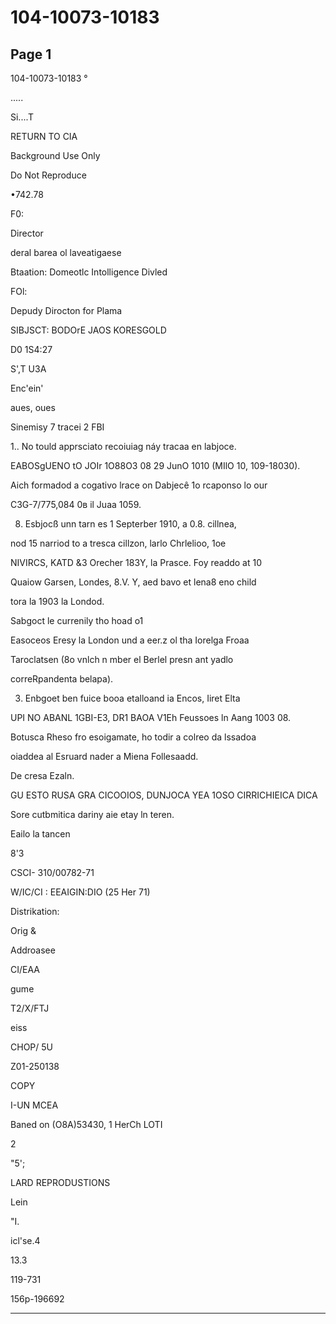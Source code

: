 # 104-10073-10183

## Page 1

104-10073-10183 °

.....

Si....T

RETURN TO CIA

Background Use Only

Do Not Reproduce

•742.78

F0:

Director

deral barea ol laveatigaese

Btaation: Domeotlc Intolligence Divled

FOl:

Depudy Dirocton for Plama

SIBJSCT: BODOrE JAOS KORESGOLD

D0 1S4:27

S',T U3A

Enc'ein'

aues, oues

Sinemisy 7 tracei 2 FBI

1.. No tould apprsciato recoiuiag náy tracaa en labjoce.

EABOSgUENO tO JOIr 1O88O3 08 29 JunO 1010 (MIlO 10, 109-18030).

Aich formadod a cogativo lrace on Dabjecê 1o rcaponso lo our

С3G-7/775,084 0в il Juaa 1059.

8. Esbjocß unn tarn es 1 Septerber 1910, a 0.8. cillnea,

nod 15 narriod to a tresca cillzon, larlo Chrlelioo, 1oe

NIVIRCS, KATD &3 Orecher 183Y, la Prasce. Foy readdo at 10

Quaiow Garsen, Londes, 8.V. Y, aed bavo et lena8 eno child

tora la 1903 la Londod.

Sabgoct le currenily tho hoad o1

Easoceos Eresy la London und a eer.z ol tha Iorelga Froaa

Taroclatsen (8o vnlch n mber el Berlel presn ant yadlo

correRpandenta belapa).

3. Enbgoet ben fuice booa etalloand ia Encos, Iiret Elta

UPI NO ABANL 1GBI-E3, DR1 BAOA V1Eh Feussoes ln Aang 1003 08.

Botusca Rheso fro esoigamate, ho todir a colreo da lssadoa

oiaddea al Esruard nader a Miena Follesaadd.

De cresa Ezaln.

GU ESTO RUSA GRA CICOOIOS, DUNJOCA YEA 1OSO CIRRICHIEICA DICA

Sore cutbmitica dariny aie etay ln teren.

Eailo la tancen

8'3

CSCI- 310/00782-71

W/IC/CI : EEAIGIN:DIO (25 Her 71)

Distrikation:

Orig &

Addroasee

CI/EAA

gume

T2/X/FTJ

eiss

CHOP/ 5U

Z01-250138

COPY

I-UN MCEA

Baned on (O8A)53430, 1 HerCh LOTI

2

"5';

LARD REPRODUSTIONS

Lein

"I.

icl'se.4

13.3

119-731

156p-196692

---

